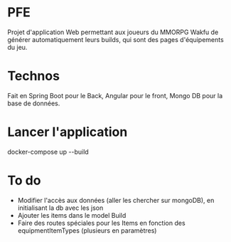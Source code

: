 # PFE 
Projet d'application Web permettant aux joueurs du MMORPG Wakfu de générer automatiquement leurs builds, qui sont des pages d'équipements du jeu.

# Technos
Fait en Spring Boot pour le Back, Angular pour le front, Mongo DB pour la base de données.

# Lancer l'application
docker-compose up --build

# To do
- Modifier l'accès aux données (aller les chercher sur mongoDB), en initialisant la db avec les json
- Ajouter les items dans le model Build
- Faire des routes spéciales pour les Items en fonction des equipmentItemTypes (plusieurs en paramètres)
